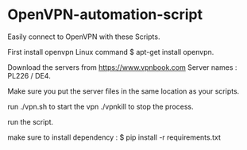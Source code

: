 # OpenVPN-automation-script
Easily connect to OpenVPN with these Scripts.

First install openvpn Linux command $ apt-get install openvpn.

Download the servers from https://www.vpnbook.com
Server names : PL226 / DE4.

Make sure you put the server files in the same location as your scripts.

run ./vpn.sh to start the vpn ./vpnkill to stop the process.

run the script.

make sure to install dependency : $ pip install -r requirements.txt
